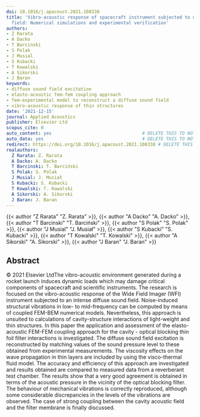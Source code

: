 ```yaml
---
doi: 10.1016/j.apacoust.2021.108338
title: 'Vibro-acoustic response of spacecraft instrument subjected to diffuse sound
  field: Numerical simulations and experimental verification'
authors:
- Z Rarata
- A Dacko
- T Barcinski
- S Polak
- J Musial
- S Kubacki
- T Kowalski
- A Sikorski
- J Baran
keywords:
- diffuse sound field excitation
- elasto-acoustic fem-fem coupling approach
- fem-experimental model to reconstruct a diffuse sound field
- vibro-acoustic response of thin structures
date: '2021-12-15'
journal: Applied Acoustics
publisher: Elsevier Ltd
scopus_cite: 0
auto_content: yes                                  # DELETE THIS TO NOT AUTO GENERATE CONTENT
auto_data: yes                                     # DELETE THIS TO NOT AUTO GENERATE METADATA
redirect: https://doi.org/10.1016/j.apacoust.2021.108338 # DELETE THIS TO NOT REDIRECT
realauthors:
  Z Rarata: Z. Rarata
  A Dacko: A. Dacko
  T Barcinski: T. Barciński
  S Polak: S. Polak
  J Musial: J. Musiał
  S Kubacki: S. Kubacki
  T Kowalski: T. Kowalski
  A Sikorski: A. Sikorski
  J Baran: J. Baran
---
```

{{< author "Z Rarata" "Z. Rarata" >}}, {{< author "A Dacko" "A. Dacko" >}}, {{< author "T Barcinski" "T. Barciński" >}}, {{< author "S Polak" "S. Polak" >}}, {{< author "J Musial" "J. Musiał" >}}, {{< author "S Kubacki" "S. Kubacki" >}}, {{< author "T Kowalski" "T. Kowalski" >}}, {{< author "A Sikorski" "A. Sikorski" >}}, {{< author "J Baran" "J. Baran" >}}

## Abstract
© 2021 Elsevier LtdThe vibro-acoustic environment generated during a rocket launch induces dynamic loads which may damage critical components of spacecraft and scientific instruments. The research is focused on the vibro-acoustic response of the Wide Field Imager (WFI) instrument subjected to an intense diffuse sound field. Noise-induced structural vibrations in low- to mid-frequency can be computed by means of coupled FEM-BEM numerical models. Nevertheless, this approach is unsuited to calculations of cavity-structure interactions of light-weight and thin structures. In this paper the application and assessment of the elasto-acoustic FEM-FEM coupling approach for the cavity - optical blocking thin foil filter interactions is investigated. The diffuse sound field excitation is reconstructed by matching values of the sound pressure level to these obtained from experimental measurements. The viscosity effects on the wave propagation in thin layers are included by using the visco-thermal fluid model. The accuracy and efficiency of this approach are investigated and results obtained are compared to measured data from a reverberant test chamber. The results show that a very good agreement is obtained in terms of the acoustic pressure in the vicinity of the optical blocking filter. The behaviour of mechanical vibrations is correctly reproduced, although some considerable discrepancies in the levels of the vibrations are observed. The case of strong coupling between the cavity acoustic field and the filter membrane is finally discussed.
